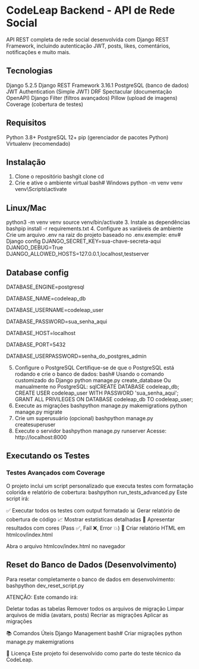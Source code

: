 # CodeLeap Backend - API de Rede Social
API REST completa de rede social desenvolvida com Django REST Framework, incluindo autenticação JWT, posts, likes, comentários, notificações e muito mais.

## Tecnologias

Django 5.2.5
Django REST Framework 3.16.1
PostgreSQL (banco de dados)
JWT Authentication (Simple JWT)
DRF Spectacular (documentação OpenAPI)
Django Filter (filtros avançados)
Pillow (upload de imagens)
Coverage (cobertura de testes)

## Requisitos

Python 3.8+
PostgreSQL 12+
pip (gerenciador de pacotes Python)
Virtualenv (recomendado)

## Instalação
1. Clone o repositório
bashgit clone <url-do-repositorio>
cd <nome-da-pasta>
2. Crie e ative o ambiente virtual
bash# Windows
python -m venv venv
venv\Scripts\activate

## Linux/Mac
python3 -m venv venv
source venv/bin/activate
3. Instale as dependências
bashpip install -r requirements.txt
4. Configure as variáveis de ambiente
Crie um arquivo .env na raiz do projeto baseado no .env.exemple:
env# Django config
DJANGO_SECRET_KEY=sua-chave-secreta-aqui
DJANGO_DEBUG=True
DJANGO_ALLOWED_HOSTS=127.0.0.1,localhost,testserver

## Database config
DATABASE_ENGINE=postgresql

DATABASE_NAME=codeleap_db

DATABASE_USERNAME=codeleap_user

DATABASE_PASSWORD=sua_senha_aqui

DATABASE_HOST=localhost

DATABASE_PORT=5432

DATABASE_USERPASSWORD=senha_do_postgres_admin

5. Configure o PostgreSQL
Certifique-se de que o PostgreSQL está rodando e crie o banco de dados:
bash# Usando o comando customizado do Django
python manage.py create_database
Ou manualmente no PostgreSQL:
sqlCREATE DATABASE codeleap_db;
CREATE USER codeleap_user WITH PASSWORD 'sua_senha_aqui';
GRANT ALL PRIVILEGES ON DATABASE codeleap_db TO codeleap_user;
6. Execute as migrações
bashpython manage.py makemigrations
python manage.py migrate
7. Crie um superusuário (opcional)
bashpython manage.py createsuperuser
8. Execute o servidor
bashpython manage.py runserver
Acesse: http://localhost:8000
## Executando os Testes
### Testes Avançados com Coverage
O projeto inclui um script personalizado que executa testes com formatação colorida e relatório de cobertura:
bashpython run_tests_advanced.py
Este script irá:

✅ Executar todos os testes com output formatado
📊 Gerar relatório de cobertura de código
📈 Mostrar estatísticas detalhadas
🎨 Apresentar resultados com cores (Pass ✅, Fail ❌, Error 💥)
📄 Criar relatório HTML em htmlcov/index.html

Abra o arquivo htmlcov/index.html no navegador
## Reset do Banco de Dados (Desenvolvimento)
Para resetar completamente o banco de dados em desenvolvimento:
bashpython dev_reset_script.py

ATENÇÃO: Este comando irá:

Deletar todas as tabelas
Remover todos os arquivos de migração
Limpar arquivos de mídia (avatars, posts)
Recriar as migrações
Aplicar as migrações

📚 Comandos Úteis
Django Management
bash# Criar migrações
python manage.py makemigrations

📝 Licença
Este projeto foi desenvolvido como parte do teste técnico da CodeLeap.
